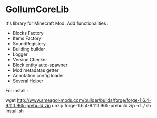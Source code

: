 GollumCoreLib
=============


It's library for Minecraft Mod. Add functionalities :

 - Blocks Factory
 - Items Factory
 - SoundRegistery
 - Building builder
 - Logger
 - Version Checker
 - Block entity auto-spawner
 - Mod metadatas getter
 - Annotation config loader
 - Several Helper 
 
 
For install :

 wget http://www.smeagol-mods.com/builder/builds/forge/forge-1.6.4-9.11.1.965-prebuild.zip
 unzip forge-1.6.4-9.11.1.965-prebuild.zip -d ./
 sh install.sh
